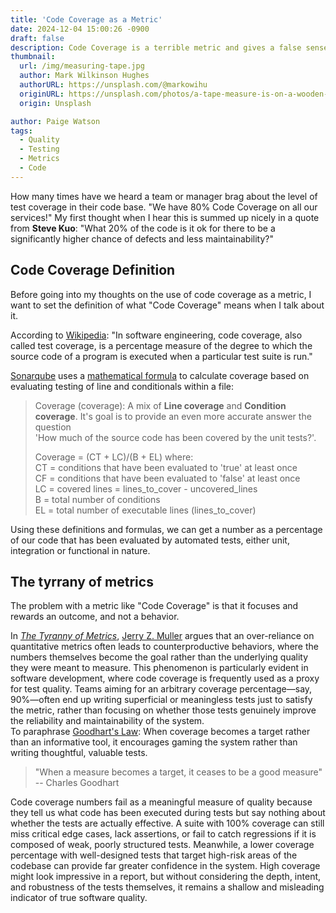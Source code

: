 ```yaml
---
title: 'Code Coverage as a Metric'
date: 2024-12-04 15:00:26 -0900
draft: false
description: Code Coverage is a terrible metric and gives a false sense of security.
thumbnail:
  url: /img/measuring-tape.jpg
  author: Mark Wilkinson Hughes
  authorURL: https://unsplash.com/@markowihu
  originURL: https://unsplash.com/photos/a-tape-measure-is-on-a-wooden-table-VdB1EHqEzX0
  origin: Unsplash

author: Paige Watson
tags:
  - Quality
  - Testing
  - Metrics
  - Code
---
```


How many times have we heard a team or manager brag about the level of test coverage in their code base.  "We have 80%
Code Coverage on all our services!"
My first thought when I hear this is summed up nicely in a quote from **Steve Kuo**: "What 20% of the code is it ok for
there to be a significantly higher chance of defects and less maintainability?"

## Code Coverage Definition

Before going into my thoughts on the use of code coverage as a metric, I want to set the definition of what "Code
Coverage" means when I talk about it.

According to [Wikipedia](https://en.wikipedia.org/wiki/Code_coverage):
"In software engineering, code coverage, also called test coverage, is a percentage measure of the degree to which the
source code of a program is executed when a particular test suite is run."

[Sonarqube](https://www.sonarsource.com/) uses
a [mathematical formula](https://docs.sonarsource.com/sonarqube-server/9.9/user-guide/metric-definitions/#tests) to
calculate coverage based on evaluating testing of line and conditionals within a file:
> Coverage (coverage): A mix of **Line coverage** and **Condition coverage**. It's goal is to provide an even more
> accurate answer the question  
> 'How much of the source code has been covered by the unit tests?'.
>
> Coverage = (CT + LC)/(B + EL) where:  
> CT = conditions that have been evaluated to 'true' at least once  
> CF = conditions that have been evaluated to 'false' at least once  
> LC = covered lines = lines_to_cover - uncovered_lines  
> B = total number of conditions  
> EL = total number of executable lines (lines_to_cover)

Using these definitions and formulas, we can get a number as a percentage of our code that has been evaluated by
automated tests, either unit, integration or functional in nature.

## The tyrrany of metrics

The problem with a metric like "Code Coverage" is that it focuses and rewards an outcome, and not a behavior.

In
_[The Tyranny of Metrics](https://www.amazon.com/Tyranny-Metrics-Jerry-Z-Muller-ebook/dp/B07K458MZG)_, [Jerry Z. Muller](https://press.princeton.edu/our-authors/muller-jerry-z)
argues that an over-reliance on quantitative metrics often leads to counterproductive behaviors, where the numbers
themselves become the goal rather than the underlying quality they were meant to measure. This phenomenon is
particularly evident in software development, where code coverage is frequently used as a proxy for test quality.
Teams aiming for an arbitrary coverage percentage—say, 90%—often end up writing superficial or meaningless tests just to
satisfy the metric, rather than focusing on whether those tests genuinely improve the reliability and maintainability of
the system.  
To paraphrase [Goodhart's Law](https://en.wikipedia.org/wiki/Goodhart%27s_law): When coverage becomes a target rather
than an informative tool, it encourages gaming the system rather than
writing thoughtful, valuable tests.

> "When a measure becomes a target, it ceases to be a good measure"  
> -- Charles Goodhart

Code coverage numbers fail as a meaningful measure of quality because they tell us what code has been executed during
tests but say nothing about whether the tests are actually effective. A suite with 100% coverage can still miss critical
edge cases, lack assertions, or fail to catch regressions if it is composed of weak, poorly structured tests. Meanwhile,
a lower coverage percentage with well-designed tests that target high-risk areas of the codebase can provide far greater
confidence in the system. High coverage might look impressive in a report, but without considering the depth, intent,
and robustness of the tests themselves, it remains a shallow and misleading indicator of true software quality.
